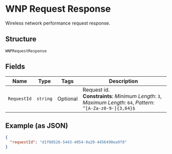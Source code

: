 
# WNP Request Response

Wireless network performance request response.

## Structure

`WNPRequestResponse`

## Fields

| Name | Type | Tags | Description |
|  --- | --- | --- | --- |
| `RequestId` | `string` | Optional | Request id.<br>**Constraints**: *Minimum Length*: `3`, *Maximum Length*: `64`, *Pattern*: `^[A-Za-z0-9-]{3,64}$` |

## Example (as JSON)

```json
{
  "requestId": "d1f08526-5443-4054-9a29-4456490ea9f8"
}
```


